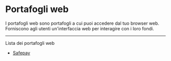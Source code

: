 # Portafogli web

I portafogli web sono portafogli a cui puoi accedere dal tuo browser web. Forniscono agli utenti un'interfaccia web per interagire con i loro fondi.

---

Lista dei portafogli web

- [Safepay](https://safepay.safecoin.org/)
